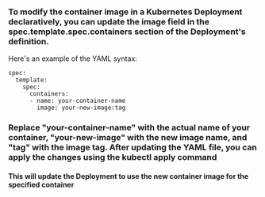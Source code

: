 ### To modify the container image in a Kubernetes Deployment declaratively, you can update the image field in the spec.template.spec.containers section of the Deployment's definition. 

Here's an example of the YAML syntax:
```
spec:
  template:
    spec:
      containers:
      - name: your-container-name
        image: your-new-image:tag
```


### Replace "your-container-name" with the actual name of your container, "your-new-image" with the new image name, and "tag" with the image tag. After updating the YAML file, you can apply the changes using the kubectl apply command

#### This will update the Deployment to use the new container image for the specified container